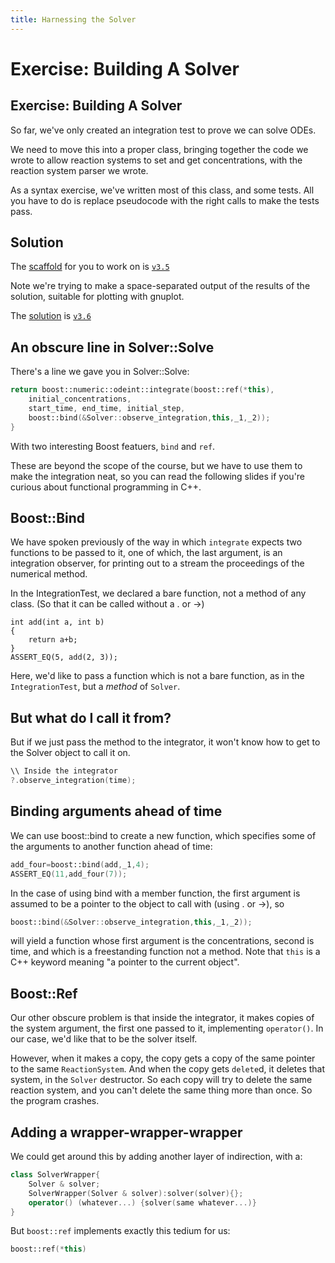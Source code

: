 ```yaml
---
title: Harnessing the Solver
---
```


Exercise: Building A Solver
===========================

Exercise: Building A Solver
---------------------------

So far, we've only created an integration test to prove we can solve ODEs.

We need to move this into a proper class, bringing together the code we wrote to
allow reaction systems to set and get concentrations, with the reaction system
parser we wrote.

As a syntax exercise, we've written most of this class, and some tests.
All you have to do is replace pseudocode with the right calls to make the tests pass.

Solution
--------

The [scaffold](https://github.com/UCL/rsd-cppcourse-example/compare/v3.4...v3.5) for you to work on is [`v3.5`](https://github.com/UCL/rsd-cppcourse-example/blob/v3.5/reactor/)

Note we're trying to make a space-separated
output of the results of the solution, suitable for plotting with gnuplot.

The [solution](https://github.com/UCL/rsd-cppcourse-example/compare/v3.5...v3.6) is [`v3.6`](https://github.com/UCL/rsd-cppcourse-example/blob/v3.6/reactor/)

An obscure line in Solver::Solve
--------------------------------

There's a line we gave you in Solver::Solve:

``` cpp
return boost::numeric::odeint::integrate(boost::ref(*this),
	initial_concentrations,
	start_time, end_time, initial_step,
	boost::bind(&Solver::observe_integration,this,_1,_2));
}
```

With two interesting Boost featuers, `bind` and `ref`.

These are beyond the scope of the course, but we have to use them to make the integration neat,
so you can read the following slides if you're curious about functional programming in C++.

Boost::Bind
-----------

We have spoken previously of the way in which `integrate` expects two functions to be passed to it,
one of which, the last argument, is an integration observer, for printing out to a stream the proceedings
of the numerical method.

In the IntegrationTest, we declared a bare function, not a method of any class.
(So that it can be called without a . or ->)
```
int add(int a, int b)
{
	return a+b;
}
ASSERT_EQ(5, add(2, 3));
```

Here, we'd like to pass a function which is not a bare function, as in the `IntegrationTest`, but a
*method* of `Solver`.

But what do I call it from?
---------------------------

But if we just pass the method to the integrator,
it won't know how to get to the Solver object to call it on.

``` cpp
\\ Inside the integrator
?.observe_integration(time);
```

Binding arguments ahead of time
-------------------------------

We can use boost::bind to create a new function, which specifies some of the arguments to another function ahead of time:
``` cpp
add_four=boost::bind(add,_1,4);
ASSERT_EQ(11,add_four(7));
```

In the case of using bind with a member function, the first argument is assumed to be a pointer to the object to call
with (using . or ->), so

``` cpp
boost::bind(&Solver::observe_integration,this,_1,_2));
```

will yield a function whose first argument is the concentrations, second is time, and which is a freestanding function not
a method. Note that `this` is a C++ keyword meaning "a pointer to the current object".

Boost::Ref
----------

Our other obscure problem is that inside the integrator, it makes copies of the system argument, the first one passed to
it, implementing `operator()`. In our case, we'd like that to be the solver itself.

However, when it makes a copy, the copy gets a copy of the same pointer to the same `ReactionSystem`. And when the copy
gets `delete`d, it deletes that system, in the `Solver` destructor. So each copy will try to delete the same
reaction system, and you can't delete the same thing more than once. So the program crashes.

Adding a wrapper-wrapper-wrapper
--------------------------------

We could get around this by adding another layer of indirection, with a:

``` cpp
class SolverWrapper{
	Solver & solver;
	SolverWrapper(Solver & solver):solver(solver){};
	operator() (whatever...) {solver(same whatever...)}
}
```

But `boost::ref` implements exactly this tedium for us:

```cpp
boost::ref(*this)
```
